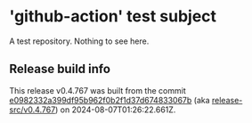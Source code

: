 # 'github-action' test subject

A test repository. Nothing to see here.


## Release build info

This release v0.4.767 was built from the commit [e0982332a399df95b962f0b2f1d37d674833067b](https://github.com/kattecon/gh-release-test-ga/tree/e0982332a399df95b962f0b2f1d37d674833067b) (aka [release-src/v0.4.767](https://github.com/kattecon/gh-release-test-ga/tree/release-src/v0.4.767)) on 2024-08-07T01:26:22.661Z.
        
